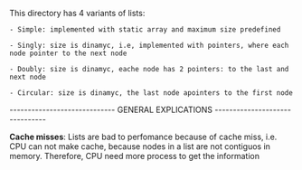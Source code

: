 This directory has 4 variants of lists:

    - Simple: implemented with static array and maximum size predefined

    - Singly: size is dinamyc, i.e, implemented with pointers, where each node pointer to the next node

    - Doubly: size is dinamyc, eache node has 2 pointers: to the last and next node 

    - Circular: size is dinamyc, the last node apointers to the first node

----------------------------- GENERAL EXPLICATIONS -------------------------------

**Cache misses**: Lists are bad to perfomance because of cache miss, i.e. CPU can not make cache, because nodes in a list are not contiguos in memory. Therefore, CPU need more process to get the information 
